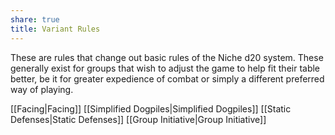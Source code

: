 ```yaml
---
share: true
title: Variant Rules
---
```

These are rules that change out basic rules of the Niche d20 system. These generally exist for groups that wish to adjust the game to help fit their table better, be it for greater expedience of combat or simply a different preferred way of playing.

[[Facing|Facing]]
[[Simplified Dogpiles|Simplified Dogpiles]]
[[Static Defenses|Static Defenses]]
[[Group Initiative|Group Initiative]]